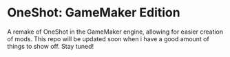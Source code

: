 # OneShot: GameMaker Edition
A remake of OneShot in the GameMaker engine, allowing for easier creation of mods. 
This repo will be updated soon when i have a good amount of things to show off. Stay tuned!
